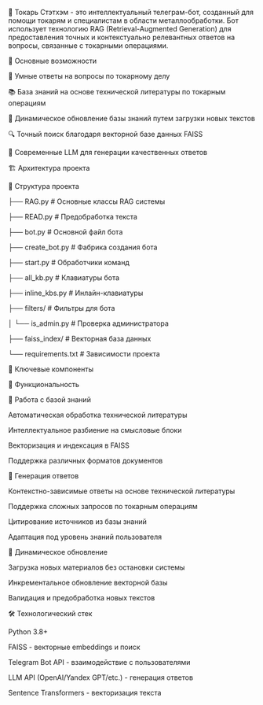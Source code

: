 🤖 
Токарь Стэтхэм - это интеллектуальный телеграм-бот, созданный для помощи токарям и специалистам в области металлообработки. Бот использует технологию RAG (Retrieval-Augmented Generation) для предоставления точных и контекстуально релевантных ответов на вопросы, связанные с токарными операциями.





🎯 Основные возможности

💬 Умные ответы на вопросы по токарному делу

📚 База знаний на основе технической литературы по токарным операциям

🔄 Динамическое обновление базы знаний путем загрузки новых текстов

🔍 Точный поиск благодаря векторной базе данных FAISS

🤖 Современные LLM для генерации качественных ответов





🏗 Архитектура проекта

📁 Структура проекта

├── RAG.py                 # Основные классы RAG системы

├── READ.py                # Предобработка текста

├── bot.py                 # Основной файл бота

├── create_bot.py          # Фабрика создания бота

├── start.py               # Обработчики команд

├── all_kb.py              # Клавиатуры бота

├── inline_kbs.py          # Инлайн-клавиатуры

├── filters/               # Фильтры для бота

│   └── is_admin.py        # Проверка администратора

├── faiss_index/           # Векторная база данных

└── requirements.txt       # Зависимости проекта






🔧 Ключевые компоненты

🚀 Функциональность

📖 Работа с базой знаний

Автоматическая обработка технической литературы

Интеллектуальное разбиение на смысловые блоки

Векторизация и индексация в FAISS

Поддержка различных форматов документов





💭 Генерация ответов

Контекстно-зависимые ответы на основе технической литературы

Поддержка сложных запросов по токарным операциям

Цитирование источников из базы знаний

Адаптация под уровень знаний пользователя





🔄 Динамическое обновление

Загрузка новых материалов без остановки системы

Инкрементальное обновление векторной базы

Валидация и предобработка новых текстов





🛠 Технологический стек

Python 3.8+

FAISS - векторные embeddings и поиск

Telegram Bot API - взаимодействие с пользователями

LLM API (OpenAI/Yandex GPT/etc.) - генерация ответов

Sentence Transformers - векторизация текста






